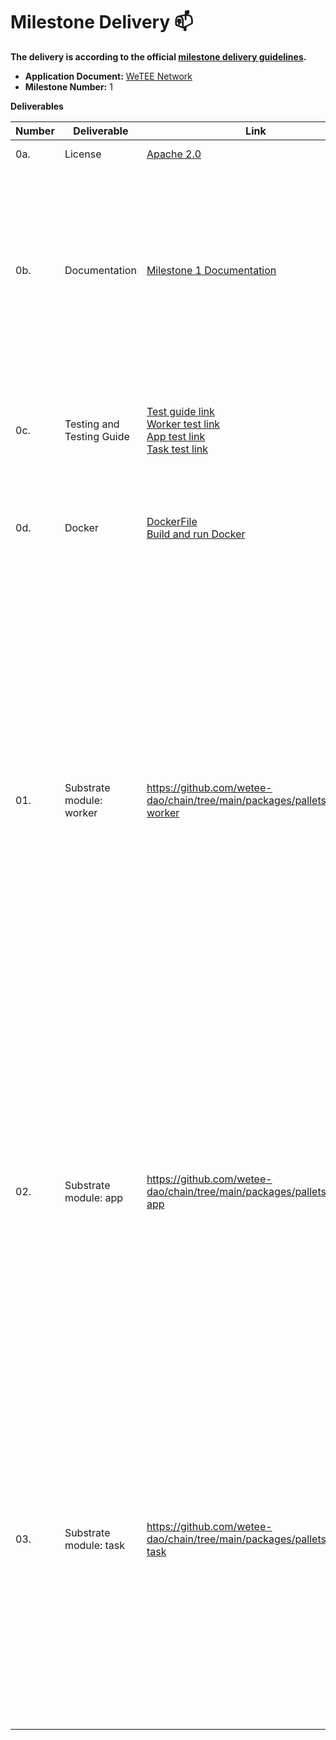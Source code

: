# Milestone Delivery :mailbox:


**The delivery is according to the official [milestone delivery guidelines](https://github.com/w3f/Grants-Program/blob/master/docs/Support%20Docs/milestone-deliverables-guidelines.md).**  

* **Application Document:** [WeTEE Network](https://github.com/w3f/Grants-Program/blob/master/applications/WeTEE_Network.md)
* **Milestone Number:** 1

**Deliverables**

| Number | Deliverable | Link | Notes |
| ------------- | ------------- | ------------- |------------- |
| 0a. | License | [Apache 2.0](https://github.com/wetee-dao/chain/blob/main/LICENSE) |  	Apache License 2.0 | 
| 0b. | Documentation | [Milestone 1 Documentation](https://github.com/wetee-dao/chain/blob/main/docs/grants/milestone-1-documentation.md) | We will provide both inline documentation of the code and a basic tutorial that explains how a user can (for example) spin up one of our Substrate nodes and send test transactions, which will show how the new functionality works. | 
| 0c. | Testing and Testing Guide | [Test guide link](https://github.com/wetee-dao/chain/blob/main/docs/grants/milestone-1-test.md) <br/>[Worker test link](https://github.com/wetee-dao/chain/blob/main/packages/pallets/wetee-worker/src/tests.rs) <br/> [App test link](https://github.com/wetee-dao/chain/blob/main/packages/pallets/wetee-app/src/tests.rs) <br/> [Task test link](https://github.com/wetee-dao/chain/blob/main/packages/pallets/wetee-task/src/tests.rs)  | Core functions will be fully covered by comprehensive unit tests to ensure functionality and robustness. In the guide, we will describe how to run these tests. | 
| 0d. | Docker | [DockerFile](https://github.com/wetee-dao/chain/blob/main/pos_build.Dockerfile)<br/> [Build and run Docker](https://github.com/wetee-dao/chain/blob/main/docs/run-docker.md) | We will provide a Dockerfile(s) that can be used to test all the functionality delivered with this milestone. | 
| 01. | Substrate module: worker | https://github.com/wetee-dao/chain/tree/main/packages/pallets/wetee-worker | This pallet provides modules for the registration and staking of miner nodes, as well as accepting proof-of-work data and detailed file hashes and addresses from miners, and also provides withdrawal functions for miners, as well as closure (which can only be executed if all services have already stopped/migrated), and also provides channels for users to complain about miner nodes.<br/>1. Worker cluster register<br/>2. Worker cluster mortgage<br/>3. Worker cluster upload proof of work data<br/>4. Worker cluster withdrawal<br/>5. Worker cluster stop<br/>6. Worker cluster report| 
| 02. | Substrate module: app | https://github.com/wetee-dao/chain/tree/main/packages/pallets/wetee-app | This pallet provides users with the function of deploying and updating applications, as well as an interface for topping up applications. Users can prepay for the operation of the application, and miners can only unlock the fees paid by users after uploading proof of work.<br/>1. TEE app create<br/>2. TEE app update<br/>3. TEE app set settings<br/>4. TEE app recharge<br/>5. TEE app stop | 
| 03. | Substrate module: task | https://github.com/wetee-dao/chain/tree/main/packages/pallets/wetee-task | This pallet provides users with the function of deploying and updating periodic/temporary tasks, where users can set the execution time and cycle of tasks. It also provides an interface for users to recharge their applications, allowing them to prepay for the operation of the application. Miners can only obtain revenue after uploading proof-of-work for single-task work.<br/>1. TEE task create<br/>2. TEE task update<br/>3. TEE task set execute settings<br/>4. TEE task recharge<br/>5. TEE task stop | 


